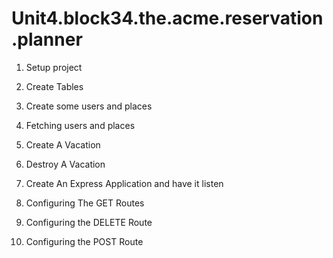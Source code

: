 # Unit4.block34.the.acme.reservation.planner

1. Setup project

2. Create Tables

3. Create some users and places

4. Fetching users and places

5. Create A Vacation

6. Destroy A Vacation

7. Create An Express Application and have it listen

8. Configuring The GET Routes

9. Configuring the DELETE Route

10. Configuring the POST Route
